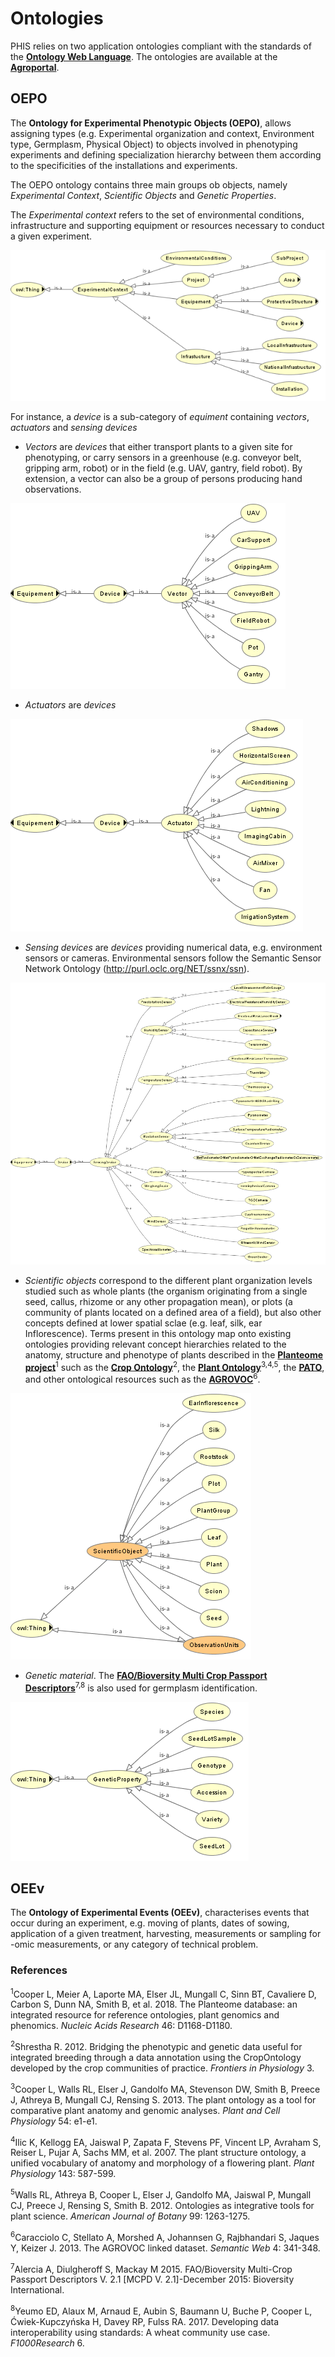 # Ontologies

PHIS relies on two application ontologies compliant with the standards of the [**Ontology Web Language**](https://www.w3.org/OWL/). The ontologies are available at the [**Agroportal**](http://agroportal.lirmm.fr/).

## OEPO

The **Ontology for Experimental Phenotypic Objects (OEPO)**, allows assigning types (e.g. Experimental organization and context, Environment type, Germplasm, Physical Object) to objects involved in phenotyping experiments and defining specialization hierarchy between them according to the specificities of the installations and experiments.

The OEPO ontology contains three main groups ob objects, namely *Experimental Context*, *Scientific Objects* and *Genetic Properties*. 

The *Experimental context* refers to the set of environmental conditions, infrastructure and supporting equipment or resources necessary to conduct a given experiment.

![oepo_expcont](img/oepo_expcont.png)

For instance, a *device* is a sub-category of *equiment* containing *vectors*, *actuators* and *sensing devices*

- *Vectors* are *devices* that either transport plants to a given site for phenotyping, or carry sensors in a greenhouse (e.g. conveyor belt, gripping arm, robot) or in the field (e.g. UAV, gantry, field robot).
By extension, a vector can also be a group of persons producing hand observations.

![oepo_vector](img/oepo_vector.png)

- *Actuators* are *devices*

![oepo_actuator](img/oepo_actuator.png)

- *Sensing devices* are *devices* providing numerical data, e.g. environment sensors or cameras. Environmental sensors follow the Semantic Sensor Network Ontology (http://purl.oclc.org/NET/ssnx/ssn).

![oepo_sensor](img/oepo_sensor.png)

- *Scientific objects* correspond to the different plant organization levels studied such as whole plants (the organism originating from a single seed, callus, rhizome or any other propagation mean), or plots (a community of plants located on a defined area of a field), but also other concepts defined at lower spatial sclae (e.g. leaf, silk, ear Inflorescence). Terms present in this ontology map onto existing ontologies providing relevant concept hierarchies related to the anatomy, structure and phenotype of plants described in the [**Planteome project**](http://planteome.org/)<sup>1</sup> such as the [**Crop Ontology**](http://cropontology.org/)<sup>2</sup>, the [**Plant Ontology**](http://plantontology.org/)<sup>3,4,5</sup>, the [**PATO**](http://www.obofoundry.org/ontology/pato.html), and other ontological resources such as the [**AGROVOC**](http://artemide.art.uniroma2.it:8081/agrovoc/agrovoc/en/)<sup>6</sup>. 

![oepo_scobject](img/oepo_scientificobject.png)

- *Genetic material*. The [**FAO/Bioversity Multi Crop Passport Descriptors**](https://www.bioversityinternational.org/e-library/publications/detail/faobioversity-multi-crop-passport-descriptors-v21-mcpd-v21/)<sup>7,8</sup> is also used for germplasm identification.

![oepo_germplasm](img/oepo_germplasm.png)



## OEEv

The **Ontology of Experimental Events (OEEv)**, characterises events that occur during an experiment, e.g. moving of plants, dates of sowing, application of a given treatment, harvesting, measurements or sampling for -omic measurements, or any category of technical problem.

### References

<sup>1</sup>Cooper L, Meier A, Laporte MA, Elser JL, Mungall C, Sinn BT, Cavaliere D, Carbon S, Dunn NA, Smith B, et al. 2018. The Planteome database: an integrated resource for reference ontologies, plant genomics and phenomics. *Nucleic Acids Research* 46: D1168-D1180.

<sup>2</sup>Shrestha R. 2012. Bridging the phenotypic and genetic data useful for integrated breeding through a data annotation using the CropOntology developed by the crop communities of practice. *Frontiers in Physiology* 3.

<sup>3</sup>Cooper L, Walls RL, Elser J, Gandolfo MA, Stevenson DW, Smith B, Preece J, Athreya B, Mungall CJ, Rensing S. 2013. The plant ontology as a tool for comparative plant anatomy and genomic analyses. *Plant and Cell Physiology* 54: e1-e1.

<sup>4</sup>Ilic K, Kellogg EA, Jaiswal P, Zapata F, Stevens PF, Vincent LP, Avraham S, Reiser L, Pujar A, Sachs MM, et al. 2007. The plant structure ontology, a unified vocabulary of anatomy and morphology of a flowering plant. *Plant Physiology* 143: 587-599.

<sup>5</sup>Walls RL, Athreya B, Cooper L, Elser J, Gandolfo MA, Jaiswal P, Mungall CJ, Preece J, Rensing S, Smith B. 2012. Ontologies as 
integrative tools for plant science. *American Journal of Botany* 99: 1263-1275.

<sup>6</sup>Caracciolo C, Stellato A, Morshed A, Johannsen G, Rajbhandari S, Jaques Y, Keizer J. 2013. The AGROVOC linked dataset. *Semantic Web* 4: 341-348.

<sup>7</sup>Alercia A, Diulgheroff S, Mackay M 2015. FAO/Bioversity Multi-Crop Passport Descriptors V. 2.1 [MCPD V. 2.1]-December 2015: Bioversity International.

<sup>8</sup>Yeumo ED, Alaux M, Arnaud E, Aubin S, Baumann U, Buche P, Cooper L, Ćwiek-Kupczyńska H, Davey RP, Fulss RA. 2017. Developing data interoperability using standards: A wheat community use case. *F1000Research* 6.